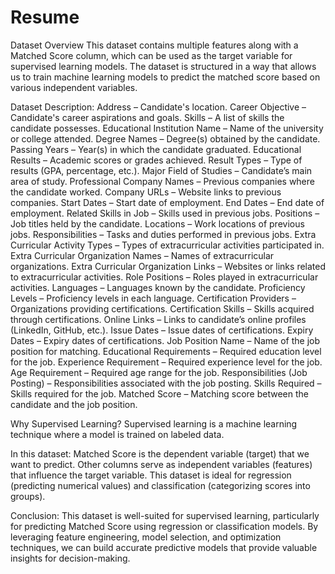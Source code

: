 # Resume
Dataset Overview
This dataset contains multiple features along with a Matched Score column, which can be used as the target variable for supervised learning models. The dataset is structured in a way that allows us to train machine learning models to predict the matched score based on various independent variables.

Dataset Description:
Address – Candidate's location.
Career Objective – Candidate's career aspirations and goals.
Skills – A list of skills the candidate possesses.
Educational Institution Name – Name of the university or college attended.
Degree Names – Degree(s) obtained by the candidate.
Passing Years – Year(s) in which the candidate graduated.
Educational Results – Academic scores or grades achieved.
Result Types – Type of results (GPA, percentage, etc.).
Major Field of Studies – Candidate’s main area of study.
Professional Company Names – Previous companies where the candidate worked.
Company URLs – Website links to previous companies.
Start Dates – Start date of employment.
End Dates – End date of employment.
Related Skills in Job – Skills used in previous jobs.
Positions – Job titles held by the candidate.
Locations – Work locations of previous jobs.
Responsibilities – Tasks and duties performed in previous jobs.
Extra Curricular Activity Types – Types of extracurricular activities participated in.
Extra Curricular Organization Names – Names of extracurricular organizations.
Extra Curricular Organization Links – Websites or links related to extracurricular activities.
Role Positions – Roles played in extracurricular activities.
Languages – Languages known by the candidate.
Proficiency Levels – Proficiency levels in each language.
Certification Providers – Organizations providing certifications.
Certification Skills – Skills acquired through certifications.
Online Links – Links to candidate’s online profiles (LinkedIn, GitHub, etc.).
Issue Dates – Issue dates of certifications.
Expiry Dates – Expiry dates of certifications.
Job Position Name – Name of the job position for matching.
Educational Requirements – Required education level for the job.
Experience Requirement – Required experience level for the job.
Age Requirement – Required age range for the job.
Responsibilities (Job Posting) – Responsibilities associated with the job posting.
Skills Required – Skills required for the job.
Matched Score – Matching score between the candidate and the job position.

Why Supervised Learning?
Supervised learning is a machine learning technique where a model is trained on labeled data. 

In this dataset:
Matched Score is the dependent variable (target) that we want to predict.
Other columns serve as independent variables (features) that influence the target variable.
This dataset is ideal for regression (predicting numerical values) and classification (categorizing scores into groups).

Conclusion:
This dataset is well-suited for supervised learning, particularly for predicting Matched Score using regression or classification models. By leveraging feature engineering, model selection, and optimization techniques, we can build accurate predictive models that provide valuable insights for decision-making.
